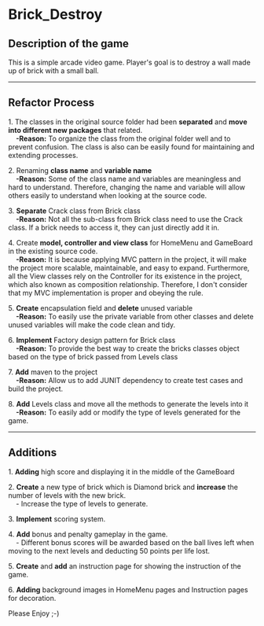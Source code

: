 <h1>Brick_Destroy</h1>
<h2>Description of the game</h2>
<p>
This is a simple arcade video game.
Player's goal is to destroy a wall made up of brick with a small ball.<br />
</p>
<hr>
<h2>Refactor Process</h2>
<p>
1. The classes in the original source folder had been <b>separated</b> and <b>move into different new packages</b> that related. <br />
&nbsp&nbsp&nbsp <b>-Reason:</b> To organize the class from the original folder well and to prevent confusion. The class is also can be easily found for maintaining and extending processes.
</p>
<p>
2. Renaming <b>class name</b> and <b>variable name</b><br />
&nbsp&nbsp&nbsp <b>-Reason:</b> Some of the class name and variables are meaningless and hard to understand. Therefore, changing the name and variable will allow others easily to understand when looking at the source code.
</p>
<p>
3. <b>Separate</b> Crack class from Brick class<br />
&nbsp&nbsp&nbsp <b>-Reason:</b> Not all the sub-class from Brick class need to use the Crack class. If a brick needs to access it, they can just directly add it in.
</p>
<p>
4. Create <b>model, controller and view class</b> for HomeMenu and GameBoard in the existing source code.<br />
&nbsp&nbsp&nbsp <b>-Reason:</b> It is because applying MVC pattern in the project, it will make the project more scalable, maintainable, and easy to expand.
                        Furthermore, all the View classes rely on the Controller for its existence in the project, which also known as composition relationship.
                        Therefore, I don't consider that my MVC implementation is proper and obeying the rule.
</p>
<p>
5. <b>Create</b> encapsulation field and <b>delete</b> unused variable<br />
&nbsp&nbsp&nbsp <b>-Reason:</b> To easily use the private variable from other classes and delete unused variables will make the code clean and tidy.
</p>
<p>
6. <b>Implement</b> Factory design pattern for Brick class<br />
&nbsp&nbsp&nbsp <b>-Reason:</b> To provide the best way to create the bricks classes object based on the type of brick passed from Levels class
</p>
<p>
7. <b>Add</b> maven to the project<br />
&nbsp&nbsp&nbsp <b>-Reason:</b> Allow us to add JUNIT dependency to create test cases and build the project.
</p>
<p>
8. <b>Add</b> Levels class and move all the methods to generate the levels into it<br />
&nbsp&nbsp&nbsp <b>-Reason:</b> To easily add or modify the type of levels generated for the game.
</p>
<hr>
<h2>Additions</h2>
<p>
1. <b>Adding</b> high score and displaying it in the middle of the GameBoard <br />
</p>
<p>
2. <b>Create</b> a new type of brick which is Diamond brick and <b>increase</b> the number of levels with the new brick.<br />
&nbsp&nbsp&nbsp - Increase the type of levels to generate. <br />
</p>
<p>
3. <b>Implement</b> scoring system.<br />
</p>
<p>
4. <b>Add</b> bonus and penalty gameplay in the game.<br />
&nbsp&nbsp&nbsp - Different bonus scores will be awarded based on the ball lives left when moving to the next levels and deducting 50 points per life lost.<br />
</p>
<p>
5. <b>Create</b> and <b>add</b> an instruction page for showing the instruction of the game.<br />
</p>
<p>
6. <b>Adding</b> background images in HomeMenu pages and Instruction pages for decoration.<br />
</p>

Please Enjoy ;-)
